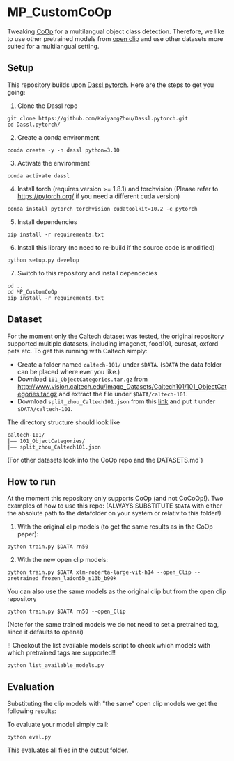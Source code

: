 # MP_CustomCoOp
Tweaking [CoOp](https://github.com/KaiyangZhou/CoOp) for a multilangual object class detection. 
Therefore, we like to use other pretrained models from [open clip](https://github.com/mlfoundations/open_clip) and 
use other datasets more suited for a multilangual setting. 

## Setup
This repository builds upon [Dassl.pytorch](https://github.com/KaiyangZhou/Dassl.pytorch).
Here are the steps to get you going:
1. Clone the Dassl repo
```
git clone https://github.com/KaiyangZhou/Dassl.pytorch.git
cd Dassl.pytorch/
```
2. Create a conda environment
```
conda create -y -n dassl python=3.10
```
3. Activate the environment
```
conda activate dassl
```
4. Install torch (requires version >= 1.8.1) and torchvision (Please refer to https://pytorch.org/ if you need a different cuda version)
```
conda install pytorch torchvision cudatoolkit=10.2 -c pytorch
```
5. Install dependencies
```
pip install -r requirements.txt
```
6. Install this library (no need to re-build if the source code is modified)
```
python setup.py develop
```
7. Switch to this repository and install dependecies
```
cd ..
cd MP_CustomCoOp
pip install -r requirements.txt
```

## Dataset
For the moment only the Caltech dataset was tested, the original repository supported multiple datasets, including imagenet, food101, eurosat, oxford pets etc.
To get this running with Caltech simply:
- Create a folder named `caltech-101/` under `$DATA`. (`$DATA` the data folder can be placed where ever you like.)
- Download `101_ObjectCategories.tar.gz` from http://www.vision.caltech.edu/Image_Datasets/Caltech101/101_ObjectCategories.tar.gz and extract the file under `$DATA/caltech-101`.
- Download `split_zhou_Caltech101.json` from this [link](https://drive.google.com/file/d/1hyarUivQE36mY6jSomru6Fjd-JzwcCzN/view?usp=sharing) and put it under `$DATA/caltech-101`. 

The directory structure should look like
```
caltech-101/
|–– 101_ObjectCategories/
|–– split_zhou_Caltech101.json
```

(For other datasets look into the CoOp repo and the DATASETS.md`)

## How to run
At the moment this repository only supports CoOp (and not CoCoOp!).
Two examples of how to use this repo: (ALWAYS SUBSTITUTE `$DATA` with either the absolute path to the datafolder on your system or relativ to this folder!)
1. With the original clip models (to get the same results as in the CoOp paper):
```
python train.py $DATA rn50
```
2. With the new open clip models:
```
python train.py $DATA xlm-roberta-large-vit-h14 --open_Clip --pretrained frozen_laion5b_s13b_b90k
```
You can also use the same models as the original clip but from the open clip repository
```
python train.py $DATA rn50 --open_Clip 
```
(Note for the same trained models we do not need to set a pretrained tag, since it defaults to openai)

!! Checkout the list available models script to check which models with which pretrained tags are supported!!
```
python list_available_models.py 
```

## Evaluation
Substituting the clip models with "the same" open clip models we get the following results:

To evaluate your model simply call:
```
python eval.py 
```
This evaluates all files in the output folder.